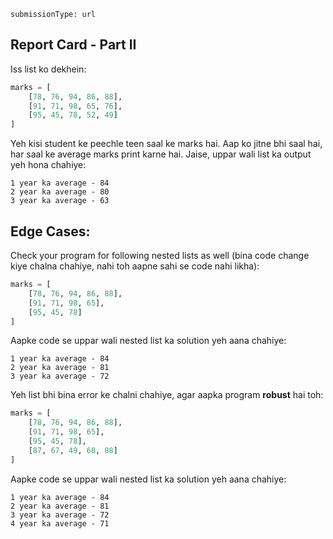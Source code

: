 ```ngMeta
submissionType: url
```

## Report Card - Part II

Iss list ko dekhein:

```python
marks = [
    [78, 76, 94, 86, 88],
    [91, 71, 98, 65, 76],
    [95, 45, 78, 52, 49]
]
```

Yeh kisi student ke peechle teen saal ke marks hai. Aap ko jitne bhi saal hai, har saal ke average marks print karne hai. Jaise, uppar wali list ka output yeh hona chahiye:

    1 year ka average - 84
    2 year ka average - 80
    3 year ka average - 63


## Edge Cases:
Check your program for following nested lists as well (bina code change kiye chalna chahiye, nahi toh aapne sahi se code nahi likha):

```python
marks = [
    [78, 76, 94, 86, 88],
    [91, 71, 98, 65],
    [95, 45, 78]
]
```

Aapke code se uppar wali nested list ka solution yeh aana chahiye:

    1 year ka average - 84
    2 year ka average - 81
    3 year ka average - 72


Yeh list bhi bina error ke chalni chahiye, agar aapka program **robust** hai toh:

```python
marks = [
    [78, 76, 94, 86, 88],
    [91, 71, 98, 65],
    [95, 45, 78],
    [87, 67, 49, 68, 88]
]
```

Aapke code se uppar wali nested list ka solution yeh aana chahiye:

    1 year ka average - 84
    2 year ka average - 81
    3 year ka average - 72
    4 year ka average - 71

